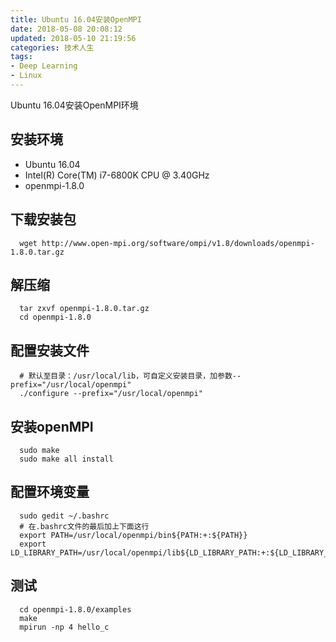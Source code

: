 ```yaml
---
title: Ubuntu 16.04安装OpenMPI
date: 2018-05-08 20:08:12
updated: 2018-05-10 21:19:56
categories: 技术人生
tags:
- Deep Learning
- Linux
---
```


Ubuntu 16.04安装OpenMPI环境

<!-- more -->

## 安装环境

- Ubuntu 16.04
- Intel(R) Core(TM) i7-6800K CPU @ 3.40GHz
- openmpi-1.8.0

## 下载安装包

```
  wget http://www.open-mpi.org/software/ompi/v1.8/downloads/openmpi-1.8.0.tar.gz
```

## 解压缩

```
  tar zxvf openmpi-1.8.0.tar.gz
  cd openmpi-1.8.0
```

## 配置安装文件

```
  # 默认至目录：/usr/local/lib，可自定义安装目录，加参数--prefix="/usr/local/openmpi"
  ./configure --prefix="/usr/local/openmpi"
```

## 安装openMPI

```
  sudo make
  sudo make all install
```

## 配置环境变量

```
  sudo gedit ~/.bashrc
  # 在.bashrc文件的最后加上下面这行
  export PATH=/usr/local/openmpi/bin${PATH:+:${PATH}}
  export LD_LIBRARY_PATH=/usr/local/openmpi/lib${LD_LIBRARY_PATH:+:${LD_LIBRARY_PATH}}
```

## 测试

```
  cd openmpi-1.8.0/examples
  make
  mpirun -np 4 hello_c
```
